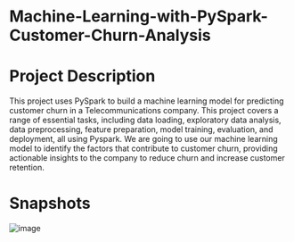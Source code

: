 # Machine-Learning-with-PySpark-Customer-Churn-Analysis

# Project Description

This project uses PySpark to build a machine learning model for predicting customer churn in a Telecommunications company. This project covers a range of essential tasks, including data loading, exploratory data analysis, data preprocessing, feature preparation, model training, evaluation, and deployment, all using Pyspark. We are going to use our machine learning model to identify the factors that contribute to customer churn, providing actionable insights to the company to reduce churn and increase customer retention.

# Snapshots

![image](https://github.com/redjules/Machine-Learning-with-PySpark-Customer-Churn-Analysis/assets/106017493/6d8ed4fd-7f56-4d57-912c-0c28099a63bb)
